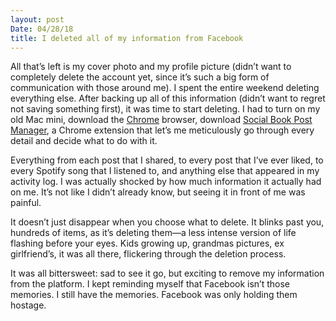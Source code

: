 ```yaml
---
layout: post
Date: 04/28/18
title: I deleted all of my information from Facebook
---
```


All that’s left is my cover photo and my profile picture (didn’t want to completely delete the account yet, since it’s such a big form of communication with those around me). I spent the entire weekend deleting everything else. After backing up all of this information (didn’t want to regret not saving something first), it was time to start deleting. I had to turn on my old Mac mini, download the [Chrome][1] browser, download [Social Book Post Manager][2], a Chrome extension that let’s me meticulously go through every detail and decide what to do with it.

Everything from each post that I shared, to every post that I’ve ever liked, to every Spotify song that I listened to, and anything else that appeared in my activity log. I was actually shocked by how much information it actually had on me. It’s not like I didn’t already know, but seeing it in front of me was painful.

It doesn’t just disappear when you choose what to delete. It blinks past you, hundreds of items, as it’s deleting them—a less intense version of life flashing before your eyes. Kids growing up, grandmas pictures, ex girlfriend’s, it was all there, flickering through the deletion process.

It was all bittersweet: sad to see it go, but exciting to remove my information from the platform. I kept reminding myself that Facebook isn’t those memories. I still have the memories. Facebook was only holding them hostage.

[1]:	https://www.google.com/chrome/index.html
[2]:	https://chrome.google.com/webstore/detail/social-book-post-manager/ljfidlkcmdmmibngdfikhffffdmphjae